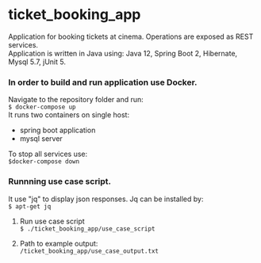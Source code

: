 # ticket_booking_app

Application for booking tickets at cinema. Operations are exposed as REST services.  
Application is written in Java using: Java 12, Spring Boot 2, Hibernate, Mysql 5.7, jUnit 5.  

### In order to build and run application use Docker.

Navigate to the repository folder and run:  
`$ docker-compose up`  
It runs two containers on single host:  
- spring boot application
- mysql server

To stop all services use:  
`$docker-compose down`  

### Runnning use case script. 
It use "jq" to display json responses. Jq can be installed by:  
  `$ apt-get jq`  
  
1. Run use case script    
  `$ ./ticket_booking_app/use_case_script`    
  
2. Path to example output:    
`/ticket_booking_app/use_case_output.txt`    
